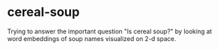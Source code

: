 # cereal-soup
Trying to answer the important question "Is cereal soup?" by looking at word embeddings of soup names visualized on 2-d space.
